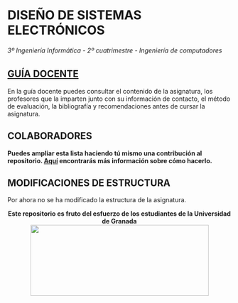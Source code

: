 # DISEÑO DE SISTEMAS ELECTRÓNICOS

###### 3º Ingeniería Informática - 2º cuatrimestre - Ingeniería de computadores

## [GUÍA DOCENTE](https://grados.ugr.es/informatica/pages/infoacademica/guias_docentes/curso_actual/tercero/ingenieriadecomputadores/guiadocente_2017_2018_diseaodesistemaselectronicosgii)

En la guía docente puedes consultar el contenido de la asignatura, los profesores que la imparten junto con su información de contacto, el método de evaluación, la bibliografía y recomendaciones antes de cursar la asignatura.

## COLABORADORES

**Puedes ampliar esta lista haciendo tú mismo una contribución al repositorio. [Aquí](https://github.com/DEIIT/Ingenieria-Informatica/wiki/C%C3%B3mo-contribuir) encontrarás más información sobre cómo hacerlo.**

## MODIFICACIONES DE ESTRUCTURA

Por ahora no se ha modificado la estructura de la asignatura.

<p align="center">
   <b>Este repositorio es fruto del esfuerzo de los estudiantes de la Universidad de Granada</b></br>
   <a href="http://deiit.ugr.es/"><img width="401" height="160" src="https://deiit.ugr.es/img/logo-DEIIT.png"> </a>
</p>